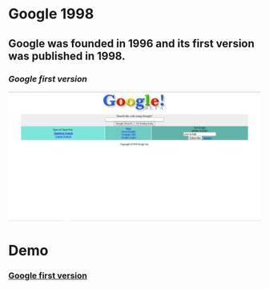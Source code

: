 # Google 1998

## Google was founded in 1996 and its first version was published in 1998.

### **_Google first version_**

![ScreenShot](images/ScreenShot.PNG)


# Demo
### [Google first version](https://htmlpreview.github.io/?https://github.com/talhaozbek61/google-1998/blob/main/index.html)
